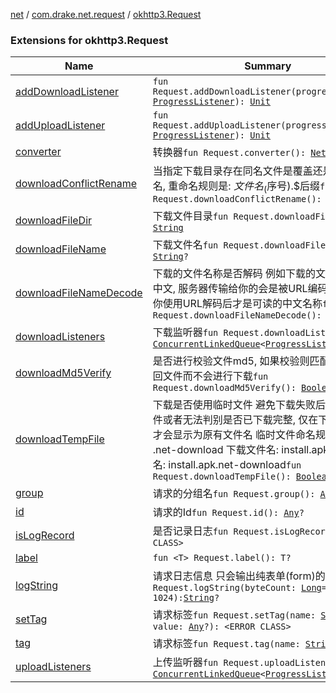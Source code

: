 [net](../../index.md) / [com.drake.net.request](../index.md) / [okhttp3.Request](./index.md)

### Extensions for okhttp3.Request

| Name | Summary |
|---|---|
| [addDownloadListener](add-download-listener.md) | `fun Request.addDownloadListener(progressListener: `[`ProgressListener`](../../com.drake.net.interfaces/-progress-listener/index.md)`): `[`Unit`](https://kotlinlang.org/api/latest/jvm/stdlib/kotlin/-unit/index.html) |
| [addUploadListener](add-upload-listener.md) | `fun Request.addUploadListener(progressListener: `[`ProgressListener`](../../com.drake.net.interfaces/-progress-listener/index.md)`): `[`Unit`](https://kotlinlang.org/api/latest/jvm/stdlib/kotlin/-unit/index.html) |
| [converter](converter.md) | 转换器`fun Request.converter(): `[`NetConverter`](../../com.drake.net.convert/-net-converter/index.md)`?` |
| [downloadConflictRename](download-conflict-rename.md) | 当指定下载目录存在同名文件是覆盖还是进行重命名, 重命名规则是: $文件名_($序号).$后缀`fun Request.downloadConflictRename(): `[`Boolean`](https://kotlinlang.org/api/latest/jvm/stdlib/kotlin/-boolean/index.html) |
| [downloadFileDir](download-file-dir.md) | 下载文件目录`fun Request.downloadFileDir(): `[`String`](https://kotlinlang.org/api/latest/jvm/stdlib/kotlin/-string/index.html) |
| [downloadFileName](download-file-name.md) | 下载文件名`fun Request.downloadFileName(): `[`String`](https://kotlinlang.org/api/latest/jvm/stdlib/kotlin/-string/index.html)`?` |
| [downloadFileNameDecode](download-file-name-decode.md) | 下载的文件名称是否解码 例如下载的文件名如果是中文, 服务器传输给你的会是被URL编码的字符串. 你使用URL解码后才是可读的中文名称`fun Request.downloadFileNameDecode(): `[`Boolean`](https://kotlinlang.org/api/latest/jvm/stdlib/kotlin/-boolean/index.html) |
| [downloadListeners](download-listeners.md) | 下载监听器`fun Request.downloadListeners(): `[`ConcurrentLinkedQueue`](https://docs.oracle.com/javase/6/docs/api/java/util/concurrent/ConcurrentLinkedQueue.html)`<`[`ProgressListener`](../../com.drake.net.interfaces/-progress-listener/index.md)`>?` |
| [downloadMd5Verify](download-md5-verify.md) | 是否进行校验文件md5, 如果校验则匹配上既马上返回文件而不会进行下载`fun Request.downloadMd5Verify(): `[`Boolean`](https://kotlinlang.org/api/latest/jvm/stdlib/kotlin/-boolean/index.html) |
| [downloadTempFile](download-temp-file.md) | 下载是否使用临时文件 避免下载失败后覆盖同名文件或者无法判别是否已下载完整, 仅在下载完整以后才会显示为原有文件名 临时文件命名规则: 文件名 + .net-download     下载文件名: install.apk, 临时文件名: install.apk.net-download`fun Request.downloadTempFile(): `[`Boolean`](https://kotlinlang.org/api/latest/jvm/stdlib/kotlin/-boolean/index.html) |
| [group](group.md) | 请求的分组名`fun Request.group(): `[`Any`](https://kotlinlang.org/api/latest/jvm/stdlib/kotlin/-any/index.html)`?` |
| [id](id.md) | 请求的Id`fun Request.id(): `[`Any`](https://kotlinlang.org/api/latest/jvm/stdlib/kotlin/-any/index.html)`?` |
| [isLogRecord](is-log-record.md) | 是否记录日志`fun Request.isLogRecord(): <ERROR CLASS>` |
| [label](label.md) | `fun <T> Request.label(): T?` |
| [logString](log-string.md) | 请求日志信息 只会输出纯表单(form)的请求参数`fun Request.logString(byteCount: `[`Long`](https://kotlinlang.org/api/latest/jvm/stdlib/kotlin/-long/index.html)` = 1024 * 1024): `[`String`](https://kotlinlang.org/api/latest/jvm/stdlib/kotlin/-string/index.html)`?` |
| [setTag](set-tag.md) | 请求标签`fun Request.setTag(name: `[`String`](https://kotlinlang.org/api/latest/jvm/stdlib/kotlin/-string/index.html)`, value: `[`Any`](https://kotlinlang.org/api/latest/jvm/stdlib/kotlin/-any/index.html)`?): <ERROR CLASS>` |
| [tag](tag.md) | 请求标签`fun Request.tag(name: `[`String`](https://kotlinlang.org/api/latest/jvm/stdlib/kotlin/-string/index.html)`): `[`Any`](https://kotlinlang.org/api/latest/jvm/stdlib/kotlin/-any/index.html)`?` |
| [uploadListeners](upload-listeners.md) | 上传监听器`fun Request.uploadListeners(): `[`ConcurrentLinkedQueue`](https://docs.oracle.com/javase/6/docs/api/java/util/concurrent/ConcurrentLinkedQueue.html)`<`[`ProgressListener`](../../com.drake.net.interfaces/-progress-listener/index.md)`>?` |
